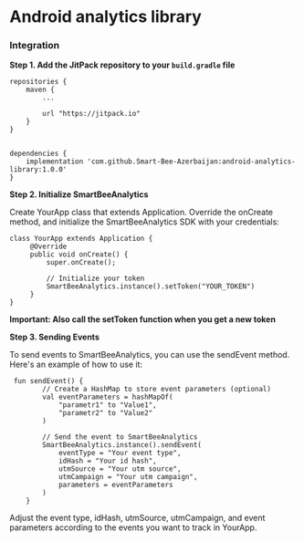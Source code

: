 # Android analytics library

### Integration

**Step 1. Add the JitPack repository to your ```build.gradle``` file**

```
repositories {
    maven {
        ...

        url "https://jitpack.io"
    }
}


dependencies {
    implementation 'com.github.Smart-Bee-Azerbaijan:android-analytics-library:1.0.0'
}
```

**Step 2. Initialize SmartBeeAnalytics**

Create YourApp class that extends Application. Override the onCreate method, and initialize the SmartBeeAnalytics SDK with your credentials:

```
class YourApp extends Application {
     @Override
     public void onCreate() {
         super.onCreate();

         // Initialize your token
         SmartBeeAnalytics.instance().setToken("YOUR_TOKEN")
     }
}
```

**Important: Also call the setToken function when you get a new token**

**Step 3. Sending Events**

To send events to SmartBeeAnalytics, you can use the sendEvent method. Here's an example of how to use it:

```
 fun sendEvent() {
        // Create a HashMap to store event parameters (optional)
        val eventParameters = hashMapOf(
            "parametr1" to "Value1",
            "parametr2" to "Value2"
        )

        // Send the event to SmartBeeAnalytics
        SmartBeeAnalytics.instance().sendEvent(
            eventType = "Your event type",
            idHash = "Your id hash",
            utmSource = "Your utm source",
            utmCampaign = "Your utm campaign",
            parameters = eventParameters
        )
    }
```
Adjust the event type, idHash, utmSource, utmCampaign, and event parameters according to the events you want to track in YourApp.
